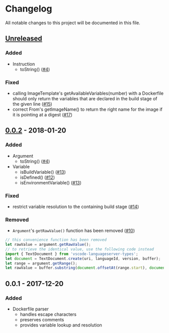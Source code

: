 # Changelog
All notable changes to this project will be documented in this file.

## [Unreleased]
### Added
- Instruction
  - toString() ([#4](https://github.com/rcjsuen/dockerfile-ast/issues/4))

### Fixed
- calling ImageTemplate's getAvailableVariables(number) with a Dockerfile should only return the variables that are declared in the build stage of the given line ([#15](https://github.com/rcjsuen/dockerfile-ast/issues/15))
- correct From's getImageName() to return the right name for the image if it is pointing at a digest ([#17](https://github.com/rcjsuen/dockerfile-ast/issues/17))

## [0.0.2] - 2018-01-20
### Added
- Argument
  - toString() ([#4](https://github.com/rcjsuen/dockerfile-ast/issues/4))
- Variable
  - isBuildVariable() ([#13](https://github.com/rcjsuen/dockerfile-ast/issues/13))
  - isDefined() ([#12](https://github.com/rcjsuen/dockerfile-ast/issues/12))
  - isEnvironmentVariable() ([#13](https://github.com/rcjsuen/dockerfile-ast/issues/13))

### Fixed
- restrict variable resolution to the containing build stage ([#14](https://github.com/rcjsuen/dockerfile-ast/issues/14))

### Removed
- `Argument`'s `getRawValue()` function has been removed ([#10](https://github.com/rcjsuen/dockerfile-ast/issues/10))
```TypeScript
// this convenience function has been removed
let rawValue = argument.getRawValue();
// to retrieve the identical value, use the following code instead
import { TextDocument } from 'vscode-languageserver-types';
let document = TextDocument.create(uri, languageId, version, buffer);
let range = argument.getRange();
let rawValue = buffer.substring(document.offsetAt(range.start), document.offsetAt(range.end));
```

## 0.0.1 - 2017-12-20
### Added
- Dockerfile parser
  - handles escape characters
  - preserves comments
  - provides variable lookup and resolution

[Unreleased]: https://github.com/rcjsuen/dockerfile-ast/compare/v0.0.2...HEAD
[0.0.2]: https://github.com/rcjsuen/dockerfile-ast/compare/v0.0.1...v0.0.2
